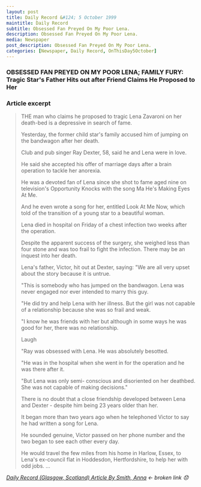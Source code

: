 ```yaml
---
layout: post
title: Daily Record &#124; 5 October 1999
maintitle: Daily Record
subtitle: Obsessed Fan Preyed On My Poor Lena.
description: Obsessed Fan Preyed On My Poor Lena.
media: Newspaper
post_description: Obsessed Fan Preyed On My Poor Lena.
categories: [Newspaper, Daily Record, OnThisDay5October]
---
```


### OBSESSED FAN PREYED ON MY POOR LENA; FAMILY FURY: Tragic Star's Father Hits out after Friend Claims He Proposed to Her

### Article excerpt
> THE man who claims he proposed to tragic Lena Zavaroni on her death-bed is a depressive in search of fame.
>
> Yesterday, the former child star's family accused him of jumping on the bandwagon after her death.
>
> Club and pub singer Ray Dexter, 58, said he and Lena were in love.
>
> He said she accepted his offer of marriage days after a brain operation to tackle her anorexia.
>
> He was a devoted fan of Lena since she shot to fame aged nine on television's Opportunity Knocks with the song Ma He's Making Eyes At Me.
>
> And he even wrote a song for her, entitled Look At Me Now, which told of the transition of a young star to a beautiful woman.
>
> Lena died in hospital on Friday of a chest infection two weeks after the operation.
>
> Despite the apparent success of the surgery, she weighed less than four stone and was too frail to fight the infection. There may be an inquest into her death.
>
> Lena's father, Victor, hit out at Dexter, saying: "We are all very upset about the story because it is untrue.
>
> "This is somebody who has jumped on the bandwagon. Lena was never engaged nor ever intended to marry this guy.
>
> "He did try and help Lena with her illness. But the girl was not capable of a relationship because she was so frail and weak.
>
> "I know he was friends with her but although in some ways he was good for her, there was no relationship.
>
> Laugh
>
> "Ray was obsessed with Lena. He was absolutely besotted.
>
> "He was in the hospital when she went in for the operation and he was there after it.
>
> "But Lena was only semi- conscious and disoriented on her deathbed. She was not capable of making decisions."
>
> There is no doubt that a close friendship developed between Lena and Dexter - despite him being 23 years older than her.
>
> It began more than two years ago when he telephoned Victor to say he had written a song for Lena.
>
> He sounded genuine, Victor passed on her phone number and the two began to see each other every day.
>
> He would travel the few miles from his home in Harlow, Essex, to Lena's ex-council flat in Hoddesdon, Hertfordshire, to help her with odd jobs. …

<cite>[Daily Record (Glasgow, Scotland) Article By Smith, Anna](https://www.questia.com/article/1G1-60328776/obsessed-fan-preyed-on-my-poor-lena-family-fury) &#8592; broken link :disappointed:</cite>

